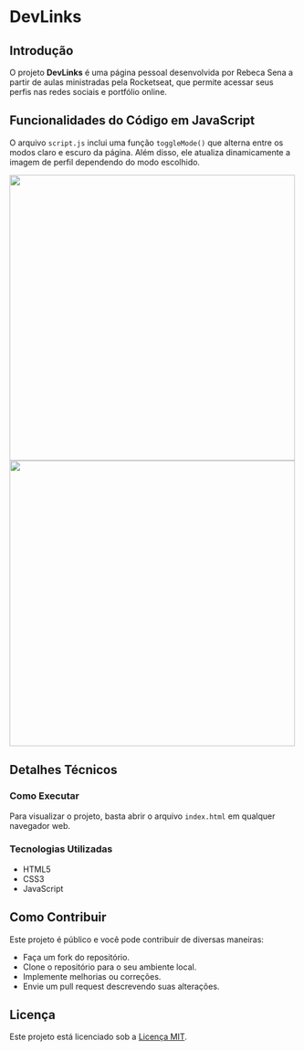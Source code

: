 
# DevLinks

## Introdução
O projeto **DevLinks** é uma página pessoal desenvolvida por Rebeca Sena a partir de aulas ministradas pela Rocketseat, que permite acessar seus perfis nas redes sociais e portfólio online.

## Funcionalidades do Código em JavaScript
O arquivo `script.js` inclui uma função `toggleMode()` que alterna entre os modos claro e escuro da página. Além disso, ele atualiza dinamicamente a imagem de perfil dependendo do modo escolhido.

<div>
  <img height="500em" src="https://github.com/Rebecasenas/projeto_rocketseat01/assets/164772427/4f6874ef-dcf3-4312-9db9-9d21dcc8a4b9">
  <img height="500em" src="https://github.com/Rebecasenas/projeto_rocketseat01/assets/164772427/fa249763-8476-4b45-b114-300fe871f241">
</div>

## Detalhes Técnicos

### Como Executar
Para visualizar o projeto, basta abrir o arquivo `index.html` em qualquer navegador web. 

### Tecnologias Utilizadas
- HTML5
- CSS3
- JavaScript


## Como Contribuir
Este projeto é público e você pode contribuir de diversas maneiras:
- Faça um fork do repositório.
- Clone o repositório para o seu ambiente local.
- Implemente melhorias ou correções.
- Envie um pull request descrevendo suas alterações.

## Licença
Este projeto está licenciado sob a [Licença MIT](https://opensource.org/licenses/MIT).

